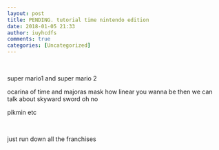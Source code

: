 ```yaml
---
layout: post
title: PENDING. tutorial time nintendo edition
date: 2018-01-05 21:33
author: iuyhcdfs
comments: true
categories: [Uncategorized]
---
```

&nbsp;

super mario1 and super mario 2

ocarina of time and majoras mask how linear you wanna be then we can talk about skyward sword oh no

pikmin etc

&nbsp;

just run down all the franchises

&nbsp;
